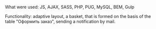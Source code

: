 What were used: JS, AJAX, SASS, PHP, PUG, MySQL, BEM, Gulp

Functionality: adaptive layout, a basket, that is formed on the basis of the table "Оформить заказ", sending a notification by mail.
